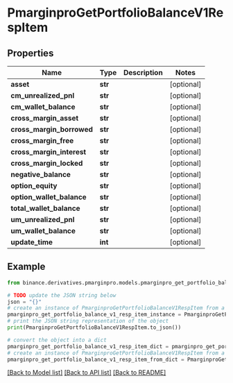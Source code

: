 # PmarginproGetPortfolioBalanceV1RespItem


## Properties

Name | Type | Description | Notes
------------ | ------------- | ------------- | -------------
**asset** | **str** |  | [optional] 
**cm_unrealized_pnl** | **str** |  | [optional] 
**cm_wallet_balance** | **str** |  | [optional] 
**cross_margin_asset** | **str** |  | [optional] 
**cross_margin_borrowed** | **str** |  | [optional] 
**cross_margin_free** | **str** |  | [optional] 
**cross_margin_interest** | **str** |  | [optional] 
**cross_margin_locked** | **str** |  | [optional] 
**negative_balance** | **str** |  | [optional] 
**option_equity** | **str** |  | [optional] 
**option_wallet_balance** | **str** |  | [optional] 
**total_wallet_balance** | **str** |  | [optional] 
**um_unrealized_pnl** | **str** |  | [optional] 
**um_wallet_balance** | **str** |  | [optional] 
**update_time** | **int** |  | [optional] 

## Example

```python
from binance.derivatives.pmarginpro.models.pmarginpro_get_portfolio_balance_v1_resp_item import PmarginproGetPortfolioBalanceV1RespItem

# TODO update the JSON string below
json = "{}"
# create an instance of PmarginproGetPortfolioBalanceV1RespItem from a JSON string
pmarginpro_get_portfolio_balance_v1_resp_item_instance = PmarginproGetPortfolioBalanceV1RespItem.from_json(json)
# print the JSON string representation of the object
print(PmarginproGetPortfolioBalanceV1RespItem.to_json())

# convert the object into a dict
pmarginpro_get_portfolio_balance_v1_resp_item_dict = pmarginpro_get_portfolio_balance_v1_resp_item_instance.to_dict()
# create an instance of PmarginproGetPortfolioBalanceV1RespItem from a dict
pmarginpro_get_portfolio_balance_v1_resp_item_from_dict = PmarginproGetPortfolioBalanceV1RespItem.from_dict(pmarginpro_get_portfolio_balance_v1_resp_item_dict)
```
[[Back to Model list]](../README.md#documentation-for-models) [[Back to API list]](../README.md#documentation-for-api-endpoints) [[Back to README]](../README.md)


